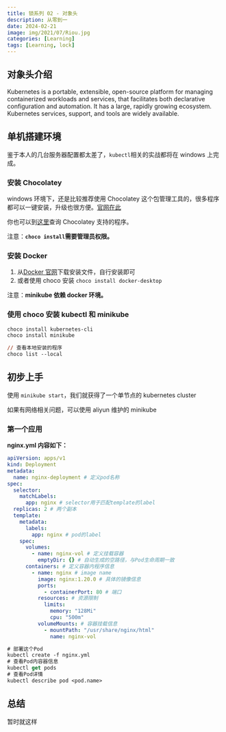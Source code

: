 ```yaml
---
title: 锁系列 02 - 对象头
description: 从零到一
date: 2024-02-21
image: img/2021/07/Riou.jpg
categories: [Learning]
tags: [Learning, lock]
---
```



## 对象头介绍

Kubernetes is a portable, extensible, open-source platform for managing containerized workloads and services, that facilitates both declarative configuration and automation. It has a large, rapidly growing ecosystem. Kubernetes services, support, and tools are widely available.

## 单机搭建环境

鉴于本人的几台服务器配置都太差了，`kubectl`相关的实战都将在 windows 上完成。

### 安装 Chocolatey

windows 环境下，还是比较推荐使用 Chocolatey 这个包管理工具的，很多程序都可以一键安装，升级也很方便。[官网在此](https://chocolatey.org/)

你也可以到[这里](https://community.chocolatey.org/packages)查询 Chocolatey 支持的程序。

注意：**`choco install`需要管理员权限。**

### 安装 Docker

1. 从[Docker 官网](https://www.docker.com/products/docker-desktop)下载安装文件，自行安装即可
2. 或者使用 choco 安装 `choco install docker-desktop`

注意：**minikube 依赖 docker 环境。**

### 使用 choco 安装 kubectl 和 minikube

```ps
choco install kubernetes-cli
choco install minikube

// 查看本地安装的程序
choco list --local
```

## 初步上手

使用 `minikube start`，我们就获得了一个单节点的 kubernetes cluster

如果有网络相关问题，可以使用 aliyun 维护的 minikube

### 第一个应用

**nginx.yml 内容如下：**

```yml
apiVersion: apps/v1
kind: Deployment
metadata:
  name: nginx-deployment # 定义pod名称
spec:
  selector:
    matchLabels:
      app: nginx # selector用于匹配template的label
  replicas: 2 # 两个副本
  template:
    metadata:
      labels:
        app: nginx # pod的label
    spec:
      volumes:
        - name: nginx-vol # 定义挂载容器
          emptyDir: {} # 自动生成的空路径，与Pod生命周期一致
      containers: # 定义容器内程序信息
        - name: nginx # image name
          image: nginx:1.20.0 # 具体的镜像信息
          ports:
            - containerPort: 80 # 端口
          resources: # 资源限制
            limits:
              memory: "128Mi"
              cpu: "500m"
          volumeMounts: # 容器挂载信息
            - mountPath: "/usr/share/nginx/html"
              name: nginx-vol
```

```ps
# 部署这个Pod
kubectl create -f nginx.yml
# 查看Pod内容器信息
kubectl get pods
# 查看Pod详情
kubectl describe pod <pod.name>
```

## 总结

暂时就这样
